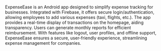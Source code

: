 ExpenseEase is an Android app designed to simplify expense tracking for businesses. Integrated with Firebase, it offers secure login/authentication, allowing employees to add various expenses (taxi, flights, etc.). The app provides a real-time display of transactions on the homepage, aiding transparency. Users can generate monthly reports for efficient reimbursement. With features like logout, user profiles, and offline support, ExpenseEase ensures a secure, user-friendly experience, streamlining expense management for companies.
